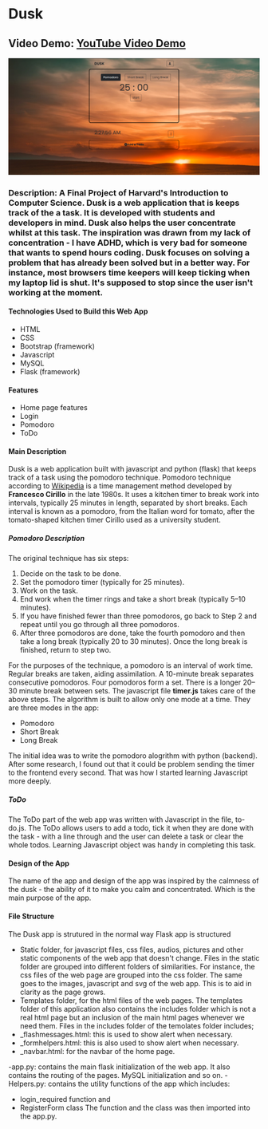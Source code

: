 # Dusk
## Video Demo:  [YouTube Video Demo](https://youtu.be/-q_uHMsHPoY)

![](mypomodoro.png)

### Description: A Final Project of Harvard's Introduction to Computer Science. Dusk is a web application that is keeps track of the a task. It is developed with students and developers in mind. Dusk also helps the user concentrate whilst at this task. The inspiration was drawn from my lack of concentration - I have ADHD, which is very bad for someone that wants to spend hours coding. Dusk focuses on solving a problem that has already been solved but in a better way. For instance, most browsers time keepers will keep ticking when my laptop lid is shut. It's supposed to stop since the user isn't working at the moment.
#### Technologies Used to Build this Web App
  - HTML
  - CSS 
  - Bootstrap (framework)
  - Javascript
  - MySQL
  - Flask (framework)
#### Features
  - Home page features
  - Login
  - Pomodoro
  - ToDo
#### Main Description
  Dusk is a web application built with javascript and python (flask) that keeps track of a task using the pomodoro technique. Pomodoro technique according to [Wikipedia](https://en.wikipedia.org/wiki/Pomodoro_Technique) is a time management method developed by **Francesco Cirillo** in the late 1980s. It uses a kitchen timer to break work into intervals, typically 25 minutes in length, separated by short breaks. Each interval is known as a pomodoro, from the Italian word for tomato, after the tomato-shaped kitchen timer Cirillo used as a university student.
##### Pomodoro Description
  The original technique has six steps:
  1. Decide on the task to be done.
  2. Set the pomodoro timer (typically for 25 minutes).
  3. Work on the task.
  4. End work when the timer rings and take a short break (typically 5–10 minutes).
  5. If you have finished fewer than three pomodoros, go back to Step 2 and repeat until you go through all three pomodoros.
  6. After three pomodoros are done, take the fourth pomodoro and then take a long break (typically 20 to 30 minutes). Once the long break is finished, return to step two.
  
For the purposes of the technique, a pomodoro is an interval of work time.
Regular breaks are taken, aiding assimilation. A 10-minute break separates consecutive pomodoros. Four pomodoros form a set. There is a longer 20–30 minute break between sets.
  The javascript file **timer.js** takes care of the above steps. The algorithm is built to allow only one mode at a time. They are three modes in the app:
  - Pomodoro
  - Short Break
  - Long Break
  
  The initial idea was to write the pomodoro alogrithm with python (backend). After some research, I found out that it could be problem sending the timer to the frontend every second. That was how I started learning Javascript more deeply.
  
##### ToDo
  The ToDo part of the web app was written with Javascript in the file, to-do.js.
  The ToDo allows users to add a todo, tick it when they are done with the task - with a line through and the user can delete a task or clear the whole todos.
  Learning Javascript object was handy in completing this task.
#### Design of the App
  The name of the app and design of the app was inspired by the calmness of the dusk - the ability of it to make you calm and concentrated. Which is the main purpose of the app.
  
#### File Structure
  The Dusk app is strutured in the normal way Flask app is structured 
  - Static folder, for javascript files, css files, audios, pictures and other static components of the web app that doesn't change. Files in the static folder are grouped into different folders of similarities. For instance, the css files of the web page are grouped into the css folder. The same goes to the images, javascript and svg of the web app. This is to aid in clarity as the page grows.
  - Templates folder, for the html files of the web pages. The templates folder of this application also contains the includes folder which is not a real html page but an inclusion of the main html pages whenever we need them. Files in the includes folder of the temolates folder includes; 
  - _flashmessages.html: this is used to show alert when necessary.
  - _formhelpers.html: this is also used to show alert when necessary.
  - _navbar.html: for the navbar of the home page.
 
  -app.py: contains the main flask initialization of the web app. It also contains the routing of the pages. MySQL initialization and so on.
  -Helpers.py: contains the utility functions of the app which includes: 
  - login_required function and 
  - RegisterForm class
The function and the class was then imported into the app.py.
